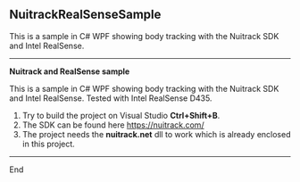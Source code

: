 ## NuitrackRealSenseSample

This is a sample in C# WPF showing body tracking with the Nuitrack SDK and Intel RealSense.

---

**Nuitrack and RealSense sample**

This is a sample in C# WPF showing body tracking with the Nuitrack SDK and Intel RealSense. 
Tested with Intel RealSense D435.

1. Try to build the project on Visual Studio **Ctrl+Shift+B**.
2. The SDK can be found here https://nuitrack.com/
3. The project needs the **nuitrack.net** dll to work which is already enclosed in this project.

---

End